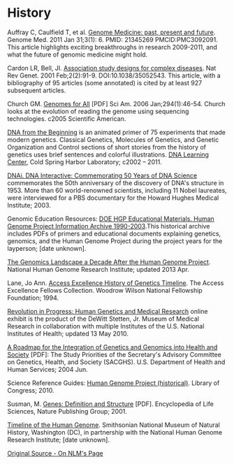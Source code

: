 # History

Auffray C, Caulfield T, et al. [Genome Medicine: past, present and future][1]. Genome Med. 2011 Jan 31;3(1): 6. PMID: 21345269 PMCID:PMC3092091. This article highlights exciting breakthroughs in research 2009-2011, and what the future of genomic medicine might hold.

Cardon LR, Bell, JI. [Association study designs for complex diseases][2]. Nat Rev Genet. 2001 Feb;2(2):91-9. DOI:10.1038/35052543. This article, with a bibliography of 95 articles (some annotated) is cited by at least 927 subsequent articles.

Church GM. [Genomes for All][3] [PDF] Sci Am. 2006 Jan;294(1):46-54. Church looks at the evolution of reading the genome using sequencing technologies. c2005 Scientific American.

[DNA from the Beginning][4] is an animated primer of 75 experiments that made modern genetics. Classical Genetics, Molecules of Genetics, and Genetic Organization and Control sections of short stories from the history of genetics uses brief sentences and colorful illustrations. [DNA Learning Center][5], Cold Spring Harbor Laboratory; c2002 – 2011.

[DNAi. DNA Interactive: Commemorating 50 Years of DNA Science][6] commemorates the 50th anniversary of the discovery of DNA's structure in 1953. More than 60 world-renowned scientists, including 11 Nobel laureates, were interviewed for a PBS documentary for the Howard Hughes Medical Institute; 2003.

Genomic Education Resources: [DOE HGP Educational Materials. Human Genome Project Information Archive 1990-2003][7].This historical archive includes PDFs of primers and educational documents explaining genetics, genomics, and the Human Genome Project during the project years for the layperson; [date unknown].

[The Genomics Landscape a Decade After the Human Genome Project][8]. National Human Genome Research Institute; updated 2013 Apr.

Lane, Jo Ann. [Access Excellence History of Genetics Timeline][9]. The Access Excellence Fellows Collection. Woodrow Wilson National Fellowship Foundation; 1994.

[Revolution in Progress: Human Genetics and Medical Research][10] online exhibit is the product of the DeWitt Stetten, Jr. Museum of Medical Research in collaboration with multiple Institutes of the U.S. National Institutes of Health; updated 13 May 2010.

[A Roadmap for the Integration of Genetics and Genomics into Health and Society][11] [PDF]: The Study Priorities of the Secretary's Advisory Committee on Genetics, Health, and Society (SACGHS). U.S. Department of Health and Human Services; 2004 Jun.

Science Reference Guides: [Human Genome Project (historical)][12]. Library of Congress; 2010.

Susman, M. [Genes: Definition and Structure][13] [PDF]. Encyclopedia of Life Sciences, Nature Publishing Group; 2001.

[Timeline of the Human Genome][14]. Smithsonian National Museum of Natural History, Washington (DC), in partnership with the National Human Genome Research Institute; [date unknown].

[Original Source - On NLM's Page](http://www.nlm.nih.gov/services/Subject_Guides/geneticsandgenomics/history/ "Original Source-National Library of Medicine")

[1]: http://www.ncbi.nlm.nih.gov/pmc/articles/PMC3092091/
[2]: http://www.nature.com/nrg/journal/v2/n2/full/nrg0201_091a.html
[3]: http://arep.med.harvard.edu/pdf/Church05s.pdf
[4]: http://www.dnaftb.org/
[5]: http://www.dnalc.org/
[6]: http://media.hhmi.org/interviews/
[7]: http://web.ornl.gov/sci/techresources/Human_Genome/education/index.shtml
[8]: http://www.genome.gov/27552238
[9]: http://www.accessexcellence.org/AE/AEPC/WWC/1994/geneticstln.php
[10]: http://history.nih.gov/exhibits/genetics/
[11]: http://osp.od.nih.gov/sites/default/files/SACGHSPriorities.pdf
[12]: http://www.loc.gov/rr/scitech/SciRefGuides/genome.html
[13]: http://smcg.ccg.unam.mx/enp-unam/03-EstructuraDelGenoma/geneDefinition.pdf
[14]: http://unlockinglifescode.org/timeline
[15]: /services/Subject_Guides/geneticsandgenomics/professionaleducation/index.html
[16]: /services/Subject_Guides/geneticsandgenomics/statisticssources/index.html
  